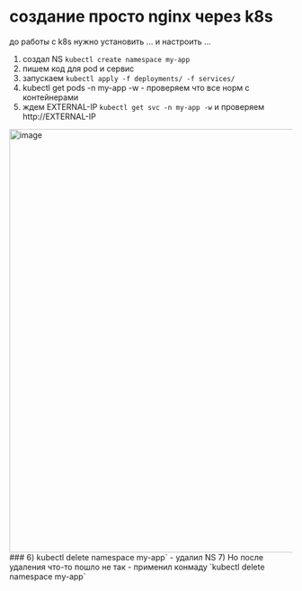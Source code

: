 # создание просто nginx через k8s
до работы с k8s нужно установить  ... и настроить ...
1) создал NS `kubectl create namespace my-app`
2) пишем код для pod и сервис
3) запускаем `kubectl apply -f deployments/ -f services/`
4) kubectl get pods -n my-app -w - проверяем что все норм с контейнерами
5)   ждем EXTERNAL-IP `kubectl get svc -n my-app -w` и проверяем http://EXTERNAL-IP
<img width="2380" height="752" alt="image" src="https://github.com/user-attachments/assets/087a2bd8-3a2b-4c58-8cf9-471dd100f5ea" />
### 6) kubectl delete namespace my-app` - удалил NS  
7) Но после удаления что-то пошло не так - применил конмаду `kubectl delete namespace my-app`       
